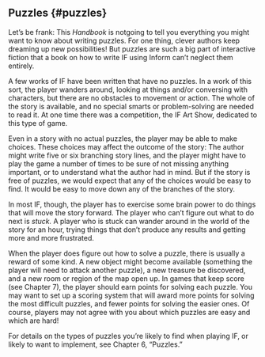 ## Puzzles {#puzzles}

Let’s be frank: This _Handbook_ is notgoing to tell you everything you might want to know about writing puzzles. For one thing, clever authors keep dreaming up new possibilities! But puzzles are such a big part of interactive fiction that a book on how to write IF using Inform can’t neglect them entirely.

A few works of IF have been written that have no puzzles. In a work of this sort, the player wanders around, looking at things and/or conversing with characters, but there are no obstacles to movement or action. The whole of the story is available, and no special smarts or problem-solving are needed to read it. At one time there was a competition, the IF Art Show, dedicated to this type of game.

Even in a story with no actual puzzles, the player may be able to make choices. These choices may affect the outcome of the story: The author might write five or six branching story lines, and the player might have to play the game a number of times to be sure of not missing anything important, or to understand what the author had in mind. But if the story is free of puzzles, we would expect that any of the choices would be easy to find. It would be easy to move down any of the branches of the story.

In most IF, though, the player has to exercise some brain power to do things that will move the story forward. The player who can’t figure out what to do next is _stuck._ A player who is stuck can wander around in the world of the story for an hour, trying things that don’t produce any results and getting more and more frustrated.

When the player does figure out how to solve a puzzle, there is usually a reward of some kind. A new object might become available (something the player will need to attack another puzzle), a new treasure be discovered, and a new room or region of the map open up. In games that keep score (see Chapter 7), the player should earn points for solving each puzzle. You may want to set up a scoring system that will award more points for solving the most difficult puzzles, and fewer points for solving the easier ones. Of course, players may not agree with you about which puzzles are easy and which are hard!

For details on the types of puzzles you’re likely to find when playing IF, or likely to want to implement, see Chapter 6, “Puzzles.”